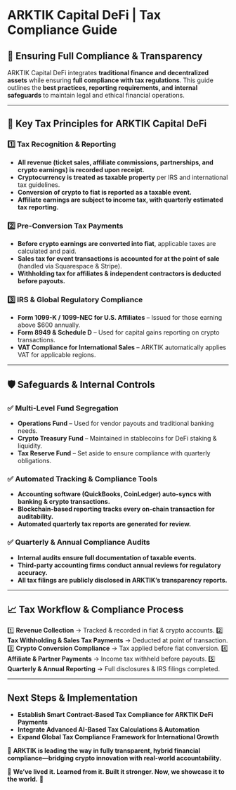 # **ARKTIK Capital DeFi | Tax Compliance Guide**

## **🔹 Ensuring Full Compliance & Transparency**

ARKTIK Capital DeFi integrates **traditional finance and decentralized assets** while ensuring **full compliance with tax regulations**. This guide outlines the **best practices, reporting requirements, and internal safeguards** to maintain legal and ethical financial operations.

---

## **📌 Key Tax Principles for ARKTIK Capital DeFi**

### **1️⃣ Tax Recognition & Reporting**
- **All revenue (ticket sales, affiliate commissions, partnerships, and crypto earnings) is recorded upon receipt.**
- **Cryptocurrency is treated as taxable property** per IRS and international tax guidelines.
- **Conversion of crypto to fiat is reported as a taxable event.**
- **Affiliate earnings are subject to income tax, with quarterly estimated tax reporting.**

### **2️⃣ Pre-Conversion Tax Payments**
- **Before crypto earnings are converted into fiat**, applicable taxes are calculated and paid.
- **Sales tax for event transactions is accounted for at the point of sale** (handled via Squarespace & Stripe).
- **Withholding tax for affiliates & independent contractors is deducted before payouts.**

### **3️⃣ IRS & Global Regulatory Compliance**
- **Form 1099-K / 1099-NEC for U.S. Affiliates** – Issued for those earning above $600 annually.
- **Form 8949 & Schedule D** – Used for capital gains reporting on crypto transactions.
- **VAT Compliance for International Sales** – ARKTIK automatically applies VAT for applicable regions.

---

## **🛡️ Safeguards & Internal Controls**

### **✅ Multi-Level Fund Segregation**
- **Operations Fund** – Used for vendor payouts and traditional banking needs.
- **Crypto Treasury Fund** – Maintained in stablecoins for DeFi staking & liquidity.
- **Tax Reserve Fund** – Set aside to ensure compliance with quarterly obligations.

### **✅ Automated Tracking & Compliance Tools**
- **Accounting software (QuickBooks, CoinLedger) auto-syncs with banking & crypto transactions.**
- **Blockchain-based reporting tracks every on-chain transaction for auditability.**
- **Automated quarterly tax reports are generated for review.**

### **✅ Quarterly & Annual Compliance Audits**
- **Internal audits ensure full documentation of taxable events.**
- **Third-party accounting firms conduct annual reviews for regulatory accuracy.**
- **All tax filings are publicly disclosed in ARKTIK’s transparency reports.**

---

## **📈 Tax Workflow & Compliance Process**
1️⃣ **Revenue Collection** → Tracked & recorded in fiat & crypto accounts.
2️⃣ **Tax Withholding & Sales Tax Payments** → Deducted at point of transaction.
3️⃣ **Crypto Conversion Compliance** → Tax applied before fiat conversion.
4️⃣ **Affiliate & Partner Payments** → Income tax withheld before payouts.
5️⃣ **Quarterly & Annual Reporting** → Full disclosures & IRS filings completed.

---

## **Next Steps & Implementation**
- **Establish Smart Contract-Based Tax Compliance for ARKTIK DeFi Payments**
- **Integrate Advanced AI-Based Tax Calculations & Automation**
- **Expand Global Tax Compliance Framework for International Growth**

📌 **ARKTIK is leading the way in fully transparent, hybrid financial compliance—bridging crypto innovation with real-world accountability.**

💠 **We’ve lived it. Learned from it. Built it stronger. Now, we showcase it to the world.** 💠

